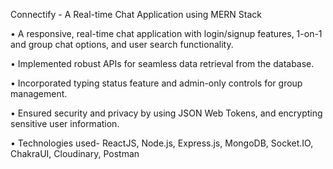 Connectify - A Real-time Chat Application using MERN Stack 

• A responsive, real-time chat application with login/signup features,
  1-on-1 and group chat options, and user search functionality.
  
• Implemented robust APIs for seamless data retrieval from the
  database.
  
• Incorporated typing status feature and admin-only controls for group
  management.
  
• Ensured security and privacy by using JSON Web Tokens, and
  encrypting sensitive user information.
  
• Technologies used- ReactJS, Node.js, Express.js, MongoDB, Socket.IO, ChakraUI, Cloudinary, Postman
